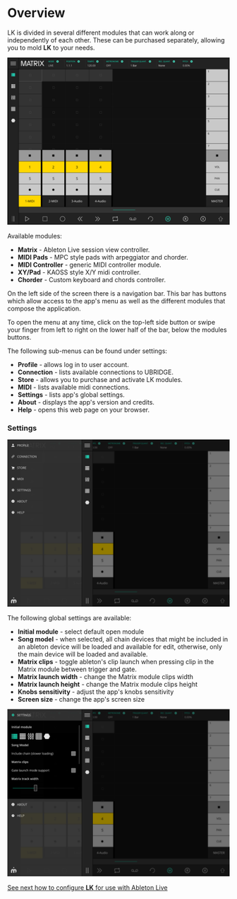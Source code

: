 # Overview

LK is divided in several different modules that can work along or independently of each other. These can be purchased separately, allowing you to mold **LK** to your needs.

![LK Matrix Module default empty state overview](/lk/images/overview/overview.png)

Available modules:

- **Matrix** - Ableton Live session view controller.
- **MIDI Pads** - MPC style pads with arpeggiator and chorder.
- **MIDI Controller** - generic MIDI controller module.
- **XY/Pad** - KAOSS style X/Y midi controller.
- **Chorder** - Custom keyboard and chords controller.

On the left side of the screen there is a navigation bar. This bar has buttons which allow access to the app's menu as well as the different modules that compose the application.

To open the menu at any time, click on the top-left side button or swipe your finger from left to right on the lower half of the bar, below the modules buttons.

The following sub-menus can be found under settings:

- **Profile** - allows log in to user account.
- **Connection** - lists available connections to UBRIDGE.
- **Store** - allows you to purchase and activate LK modules.
- **MIDI** - lists available midi connections.
- **Settings** - lists app's global settings.
- **About** - displays the app's version and credits.
- **Help** - opens this web page on your browser.

### Settings

![LK Main menu](/lk/images/overview/menu.png)

The following global settings are available:

- **Initial module** - select default open module
- **Song model** - when selected, all chain devices that might be included in an ableton device will be loaded and available for edit, otherwise, only the main device will be loaded and available.
- **Matrix clips** - toggle ableton's clip launch when pressing clip in the Matrix module between trigger and gate.
- **Matrix launch width** - change the Matrix module clips width
- **Matrix launch height** - change the Matrix module clips height
- **Knobs sensitivity** - adjust the app's knobs sensitivity
- **Screen size** - change the app's screen size

![LK Settings submenu of main menu](/lk/images/overview/settings.png)

[See next how to configure **LK** for use with Ableton Live](setup)
